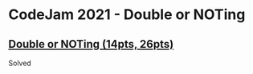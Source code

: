 # CodeJam 2021 - Double or NOTing

## [Double or NOTing (14pts, 26pts)](https://codingcompetitions.withgoogle.com/codejam/round/00000000004362d7/00000000007c1139)

Solved
